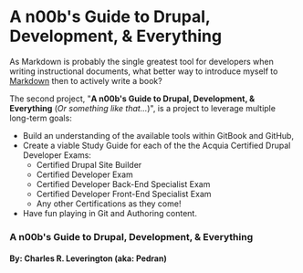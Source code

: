 # A n00b's Guide to Drupal, Development, & Everything

As Markdown is probably the single greatest tool for developers when writing instructional documents, what better way to introduce myself to [Markdown](https://daringfireball.net/projects/markdown/) then to actively write a book?

The second project, "**A n00b's Guide to Drupal, Development, & Everything** \(*Or something like that...*\)", is a project to leverage multiple long-term goals:

 + Build an understanding of the available tools within GitBook and GitHub,
 + Create a viable Study Guide for each of the the Acquia Certified Drupal Developer Exams:
   - Certified Drupal Site Builder
   - Certified Developer Exam
   - Certified Developer Back-End Specialist Exam
   - Certified Developer Front-End Specialist Exam
   - Any other Certifications as they come!
 + Have fun playing in Git and Authoring content.

### A n00b's Guide to Drupal, Development, & Everything
#### By: Charles R. Leverington \(aka: Pedran\)


